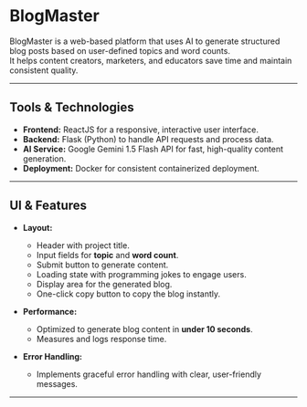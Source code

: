 # BlogMaster

BlogMaster is a web-based platform that uses AI to generate structured blog posts based on user-defined topics and word counts.  
It helps content creators, marketers, and educators save time and maintain consistent quality.

---

## Tools & Technologies

- **Frontend:** ReactJS for a responsive, interactive user interface.
- **Backend:** Flask (Python) to handle API requests and process data.
- **AI Service:** Google Gemini 1.5 Flash API for fast, high-quality content generation.
- **Deployment:** Docker for consistent containerized deployment.


---

## UI & Features

- **Layout:**
  - Header with project title.
  - Input fields for **topic** and **word count**.
  - Submit button to generate content.
  - Loading state with programming jokes to engage users.
  - Display area for the generated blog.
  - One-click copy button to copy the blog instantly.

- **Performance:**
  - Optimized to generate blog content in **under 10 seconds**.
  - Measures and logs response time.

- **Error Handling:**
  - Implements graceful error handling with clear, user-friendly messages.

---

